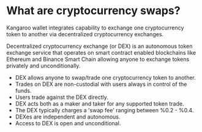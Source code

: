 # What are cryptocurrency swaps?

Kangaroo wallet integrates capability to exchange one cryptocurrency token to another via decentralized cryptocurrency exchanges.

Decentralized cryptocurrency exchange (or DEX) is an autonomous token exchange service that operates on smart contract enabled blockchains like Ethereum and Binance Smart Chain allowing anyone to exchange tokens privately and unconditionally.

- DEX allows anyone to swap/trade one cryptocurrency token to another.
- Trades on DEX are non-custodial with users always in control of the funds.
- Users trade against the DEX directly.
- DEX acts both as a maker and taker for any supported token trade.
- The DEX typically charges a 'swap fee' ranging between %0.2 - %0.4.
- DEXes are independent and autonomous.
- Access to DEX is open and unconditional.

